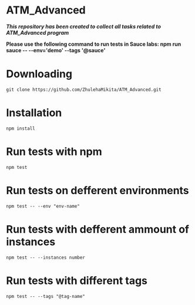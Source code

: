 # ATM_Advanced

***This repository has been created to collect all tasks related to ATM_Advanced program***

**Please use the following command to run tests in Sauce labs: npm run sauce -- --env='demo' --tags '@sauce'**

# Downloading
```
git clone https://github.com/ZhulehaMikita/ATM_Advanced.git
```
# Installation
```
npm install
```
# Run tests with npm
```
npm test
```
# Run tests on defferent environments
```
npm test -- --env "env-name"
```
# Run tests with defferent ammount of instances
```
npm test -- --instances number
```
# Run tests with different tags
```
npm test -- --tags "@tag-name"
```
